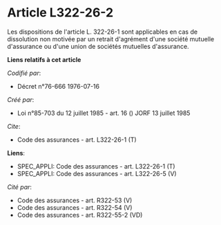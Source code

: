 # Article L322-26-2

Les dispositions de l'article L. 322-26-1 sont applicables en cas de dissolution non motivée par un retrait d'agrément d'une
société mutuelle d'assurance ou d'une union de sociétés mutuelles d'assurance.

**Liens relatifs à cet article**

_Codifié par_:

  - Décret n°76-666 1976-07-16

_Créé par_:

  - Loi n°85-703 du 12 juillet 1985 - art. 16 () JORF 13 juillet 1985

_Cite_:

  - Code des assurances - art. L322-26-1 (T)

**Liens**:

  - SPEC_APPLI: Code des assurances - art. L322-26-1 (T)
  - SPEC_APPLI: Code des assurances - art. L322-26-5 (V)

_Cité par_:

  - Code des assurances - art. R322-53 (V)
  - Code des assurances - art. R322-54 (V)
  - Code des assurances - art. R322-55-2 (VD)
